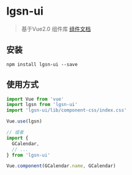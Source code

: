 # lgsn-ui
> 基于Vue2.0 组件库
> [组件文档](https://lgsn.github.io/LGSN-UI-docs/index.html)

## 安装
```shell
npm install lgsn-ui --save
```

## 使用方式
``` javascript
import Vue from 'vue'
import lgsn from 'lgsn-ui'
import 'lgsn-ui/lib/component-css/index.css'

Vue.use(lgsn)

// 或者
import {
  GCalendar,
  // ...
} from 'lgsn-ui'

Vue.component(GCalendar.name, GCalendar)
```
